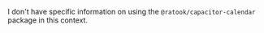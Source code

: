 I don't have specific information on using the `@ratook/capacitor-calendar` package in this context.